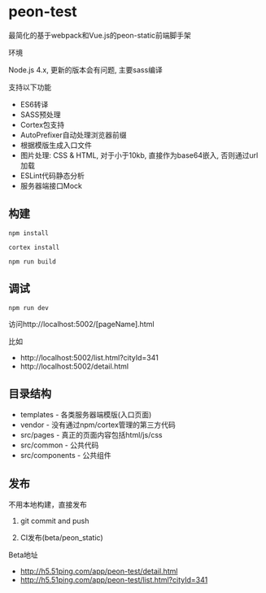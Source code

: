 # peon-test
最简化的基于webpack和Vue.js的peon-static前端脚手架

环境

Node.js 4.x, 更新的版本会有问题, 主要sass编译

支持以下功能

* ES6转译
* SASS预处理
* Cortex包支持
* AutoPrefixer自动处理浏览器前缀
* 根据模版生成入口文件
* 图片处理: CSS & HTML, 对于小于10kb, 直接作为base64嵌入, 否则通过url加载
* ESLint代码静态分析
* 服务器端接口Mock

## 构建

`npm install`

`cortex install`

`npm run build`

## 调试

`npm run dev`

访问http://localhost:5002/[pageName].html

比如
* http://localhost:5002/list.html?cityId=341
* http://localhost:5002/detail.html

## 目录结构
* templates - 各类服务器端模版(入口页面)
* vendor - 没有通过npm/cortex管理的第三方代码
* src/pages - 真正的页面内容包括html/js/css
* src/common - 公共代码
* src/components - 公共组件

## 发布

不用本地构建，直接发布
1.  git commit and push

2.  CI发布(beta/peon_static)

Beta地址
* http://h5.51ping.com/app/peon-test/detail.html
* http://h5.51ping.com/app/peon-test/list.html?cityId=341

